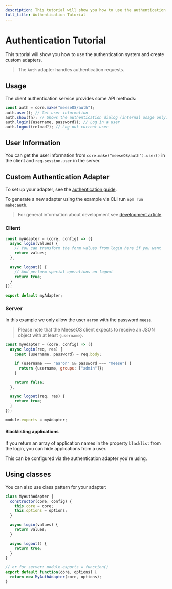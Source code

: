 ```yaml
---
description: This tutorial will show you how to use the authentication system and create custom adapters.
full_title: Authentication Tutorial
---
```


# Authentication Tutorial

This tutorial will show you how to use the authentication system and create custom adapters.

> The `Auth` adapter handles authentication requests.

## Usage

The client authentication service provides some API methods:

```javascript
const auth = core.make("meeseOS/auth");
auth.user(); // Get user information
auth.show(fn); // Shows the authentication dialog (internal usage only)
auth.login({username, password}); // Log in a user
auth.logout(reload?); // Log out current user
```

## User Information

You can get the user information from `core.make("meeseOS/auth").user()` in the client and `req.session.user` in the server.

## Custom Authentication Adapter

To set up your adapter, see the [authentication guide](/guide/auth/README.md).

To generate a new adapter using the example via CLI run `npm run make:auth`.

> For general information about development see [development article](../../development/README.md).

### Client

```javascript
const myAdapter = (core, config) => ({
  async login(values) {
    // You can transform the form values from login here if you want
    return values;
  },

  async logout() {
    // And perform special operations on logout
    return true;
  }
});

export default myAdapter;
```

### Server

In this example we only allow the user `aaron` with the password `meese`.

> Please note that the MeeseOS client expects to receive an JSON object with at least `{username}`.

```javascript
const myAdapter = (core, config) => ({
  async login(req, res) {
    const {username, password} = req.body;

    if (username === "aaron" && password === "meese") {
      return {username, groups: ["admin"]};
    }

    return false;
  },

  async logout(req, res) {
    return true;
  }
});

module.exports = myAdapter;
```

#### Blacklisting applications

If you return an array of application names in the property `blacklist` from the login, you can hide applications from a user.

This can be configured via the authentication adapter you're using.

## Using classes

You can also use class pattern for your adapter:

```javascript
class MyAuthAdapter {
  constructor(core, config) {
    this.core = core;
    this.options = options;
  }

  async login(values) {
    return values;
  }

  async logout() {
    return true;
  }
}

// or for server: module.exports = function()
export default function(core, options) {
  return new MyAuthAdapter(core, options);
}
```
